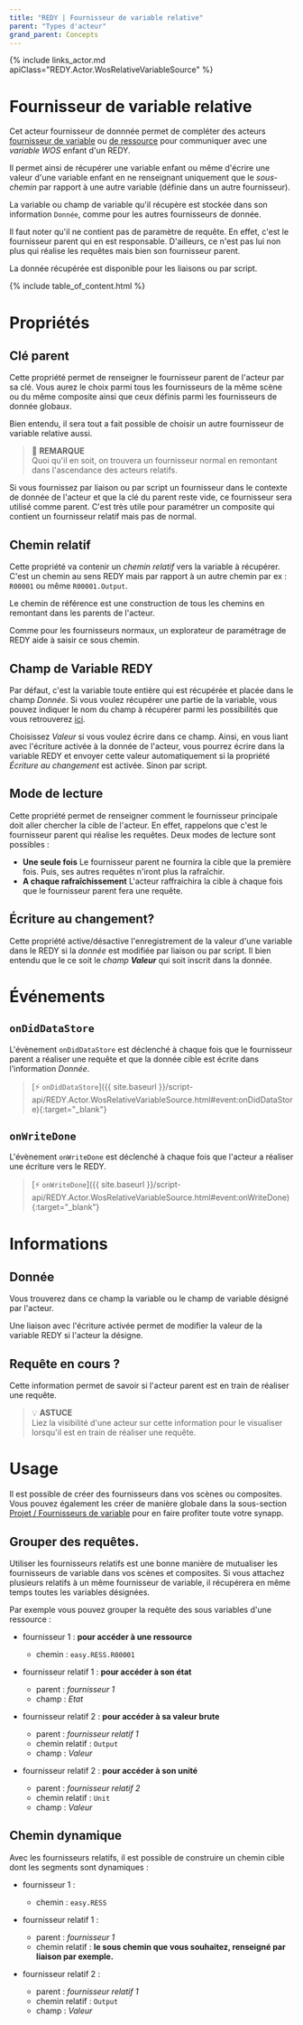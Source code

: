 ```yaml
---
title: "REDY | Fournisseur de variable relative"
parent: "Types d'acteur"
grand_parent: Concepts
---
```


{% include links_actor.md apiClass="REDY.Actor.WosRelativeVariableSource" %}

# Fournisseur de variable relative

Cet acteur fournisseur de donnnée permet de compléter des acteurs [fournisseur de variable](./redy-wos-variable-source.md) ou [de ressource](./redy-resource-source.md) pour communiquer avec une *variable WOS* enfant d'un REDY.

Il permet ainsi de récupérer une variable enfant ou même d'écrire une valeur d'une variable enfant en ne renseignant uniquement que le *sous-chemin* par rapport à une autre variable (définie dans un autre fournisseur).

La variable ou champ de variable qu'il récupère est stockée dans son information `Donnée`, comme pour les autres fournisseurs de donnée.

Il faut noter qu'il ne contient pas de paramètre de requête. En effet, c'est le fournisseur parent qui en est responsable.
D'ailleurs, ce n'est pas lui non plus qui réalise les requêtes mais bien son fournisseur parent.

La donnée récupérée est disponible pour les liaisons ou par script.

{% include table_of_content.html %}

# Propriétés

## Clé parent

Cette propriété permet de renseigner le fournisseur parent de l'acteur par sa clé. Vous aurez le choix parmi tous les fournisseurs de la même scène ou du même composite ainsi que ceux définis parmi les fournisseurs de donnée globaux.

Bien entendu, il sera tout a fait possible de choisir un autre fournisseur de variable relative aussi.

> 📌 **REMARQUE**<br>
Quoi qu'il en soit, on trouvera un fournisseur normal en remontant dans l'ascendance des acteurs relatifs.

Si vous fournissez par liaison ou par script un fournisseur dans le contexte de donnée de l'acteur et que la clé du parent reste vide, ce fournisseur sera utilisé comme parent. C'est très utile pour paramétrer un composite qui contient un fournisseur relatif mais pas de normal.

## Chemin relatif

Cette propriété va contenir un *chemin relatif* vers la variable à récupérer. C'est un chemin au sens REDY mais par rapport à un autre chemin par ex : `R00001` ou même `R00001.Output`.

Le chemin de référence est une construction de tous les chemins en remontant dans les parents de l'acteur.

Comme pour les fournisseurs normaux, un explorateur de paramétrage de REDY aide à saisir ce sous chemin.

## Champ de Variable REDY

Par défaut, c'est la variable toute entière qui est récupérée et placée dans le champ *Donnée*. Si vous voulez récupérer une partie de la variable, vous pouvez indiquer le nom du champ à récupérer parmi les possibilités que vous retrouverez [ici](./redy-wos-variable-source.md#champ-de-variable-redy).

Choisissez *Valeur* si vous voulez écrire dans ce champ. Ainsi, en vous liant avec l'écriture activée à la donnée de l'acteur, vous pourrez écrire dans la variable REDY et envoyer cette valeur automatiquement si la propriété *Écriture au changement* est activée. Sinon par script.

## Mode de lecture

Cette propriété permet de renseigner comment le fournisseur principale doit aller chercher la cible de l'acteur. En effet, rappelons que c'est le fournisseur parent qui réalise les requêtes. Deux modes de lecture sont possibles :

- **Une seule fois** Le fournisseur parent ne fournira la cible que la première fois. Puis, ses autres requêtes n'iront plus la rafraîchir.
- **A chaque rafraîchissement** L'acteur raffraichira la cible à chaque fois que le fournisseur parent fera une requête.

## Écriture au changement?

Cette propriété active/désactive l'enregistrement de la valeur d'une variable dans le REDY si la *donnée* est modifiée par liaison ou par script. Il bien entendu que le ce soit le *champ* ***Valeur*** qui soit inscrit dans la donnée.

# Événements

## `onDidDataStore`

L'évènement `onDidDataStore` est déclenché à chaque fois que le fournisseur parent a réaliser une requête et que la donnée cible est écrite dans l'information *Donnée*.

> [⚡ `onDidDataStore`]({{ site.baseurl }}/script-api/REDY.Actor.WosRelativeVariableSource.html#event:onDidDataStore){:target="_blank"}

## `onWriteDone`

L'évènement `onWriteDone` est déclenché à chaque fois que l'acteur a réaliser une écriture vers le REDY.

> [⚡ `onWriteDone`]({{ site.baseurl }}/script-api/REDY.Actor.WosRelativeVariableSource.html#event:onWriteDone){:target="_blank"}

# Informations

## Donnée

Vous trouverez dans ce champ la variable ou le champ de variable désigné par l'acteur.

Une liaison avec l'écriture activée permet de modifier la valeur de la variable REDY si l'acteur la désigne.

## Requête en cours ?

Cette information permet de savoir si l'acteur parent est en train de réaliser une requête.

> 💡 **ASTUCE**<br>
Liez la visibilité d'une acteur sur cette information pour le visualiser lorsqu'il est en train de réaliser une requête.


# Usage

Il est possible de créer des fournisseurs dans vos scènes ou composites. Vous pouvez également les créer de manière globale dans la sous-section [Projet / Fournisseurs de variable](../project/variable-source.md) pour en faire profiter toute votre synapp.


## Grouper des requêtes.

Utiliser les fournisseurs relatifs est une bonne manière de mutualiser les fournisseurs de variable dans vos scènes et composites. Si vous attachez plusieurs relatifs à un même fournisseur de variable, il récupérera en même temps toutes les variables désignées.

Par exemple vous pouvez grouper la requête des sous variables d'une ressource :

- fournisseur 1 : **pour accéder à une ressource**
  - chemin : `easy.RESS.R00001`

- fournisseur relatif 1 : **pour accéder à son état**
  - parent : *fournisseur 1*
  - champ : *Etat*

- fournisseur relatif 2 : **pour accéder à sa valeur brute**
  - parent : *fournisseur relatif 1*
  - chemin relatif : `Output`
  - champ : *Valeur*

- fournisseur relatif 2 : **pour accéder à son unité**
  - parent : *fournisseur relatif 2*
  - chemin relatif : `Unit`
  - champ : *Valeur*

## Chemin dynamique
Avec les fournisseurs relatifs, il est possible de construire un chemin cible dont les segments sont dynamiques :

- fournisseur 1 :
  - chemin : `easy.RESS`

- fournisseur relatif 1 :
  - parent : *fournisseur 1*
  - chemin relatif : **le sous chemin que vous souhaitez, renseigné par liaison par exemple.**

- fournisseur relatif 2 :
  - parent : *fournisseur relatif 1*
  - chemin relatif : `Output`
  - champ : *Valeur*
